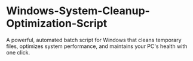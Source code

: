 # Windows-System-Cleanup-Optimization-Script
A powerful, automated batch script for Windows that cleans temporary files, optimizes system performance, and maintains your PC's health with one click.
